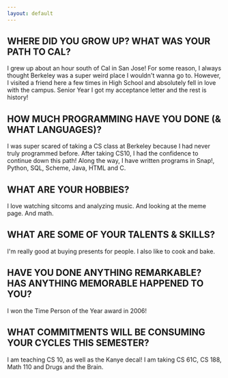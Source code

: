 ```yaml
---
layout: default
---
```


## WHERE DID YOU GROW UP? WHAT WAS YOUR PATH TO CAL?

I grew up about an hour south of Cal in San Jose! For some reason, I always thought Berkeley was a super weird place I wouldn't wanna go to. However, I visited a friend here a few times in High School and absolutely fell in love with the campus. Senior Year I got my acceptance letter and the rest is history!



## HOW MUCH PROGRAMMING HAVE YOU DONE (& WHAT LANGUAGES)?

I was super scared of taking a CS class at Berkeley because I had never truly programmed before. After taking CS10, I had the confidence to continue down this path! Along the way, I have written programs in Snap!, Python, SQL, Scheme, Java, HTML and C.

## WHAT ARE YOUR HOBBIES?

I love watching sitcoms and analyzing music. And looking at the meme page. And math.

## WHAT ARE SOME OF YOUR TALENTS & SKILLS?

I'm really good at buying presents for people. I also like to cook and bake.

## HAVE YOU DONE ANYTHING REMARKABLE? HAS ANYTHING MEMORABLE HAPPENED TO YOU?

I won the Time Person of the Year award in 2006!

## WHAT COMMITMENTS WILL BE CONSUMING YOUR CYCLES THIS SEMESTER?

I am teaching CS 10, as well as the Kanye decal! I am taking CS 61C, CS 188, Math 110 and Drugs and the Brain.
